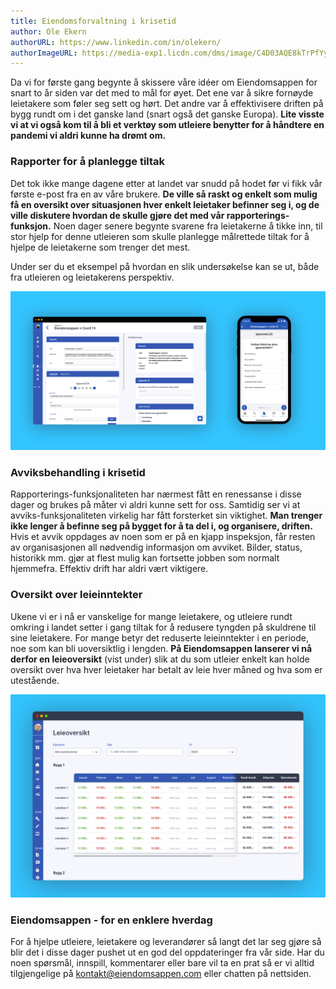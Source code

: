 ```yaml
---
title: Eiendomsforvaltning i krisetid
author: Ole Ekern
authorURL: https://www.linkedin.com/in/olekern/
authorImageURL: https://media-exp1.licdn.com/dms/image/C4D03AQE8kTrPfYy6hQ/profile-displayphoto-shrink_800_800/0?e=1591833600&v=beta&t=wtBcvZoAcsIsA5Rb-aakilek4luikKQdzf6SnQaTbbY
---
```



Da vi for første gang begynte å skissere våre idéer om Eiendomsappen for snart to år siden var det med to mål for øyet. Det ene var å sikre fornøyde leietakere som føler seg sett og hørt. Det andre var å effektivisere driften på bygg rundt om i det ganske land (snart også det ganske Europa). **Lite visste vi at vi også kom til å bli et verktøy som utleiere benytter for å håndtere en pandemi vi aldri kunne ha drømt om.**

<!--truncate-->


### Rapporter for å planlegge tiltak
Det tok ikke mange dagene etter at landet var snudd på hodet før vi fikk vår første e-post fra en av våre brukere. **De ville så raskt og enkelt som mulig få en oversikt over situasjonen hver enkelt leietaker befinner seg i, og de ville diskutere hvordan de skulle gjøre det med vår rapporterings-funksjon.** Noen dager senere begynte svarene fra leietakerne å tikke inn, til stor hjelp for denne utleieren som skulle planlegge målrettede tiltak for å hjelpe de leietakerne som trenger det mest.

Under ser du et eksempel på hvordan en slik undersøkelse kan se ut, både fra utleieren og leietakerens perspektiv.

![rapporter](assets/reports.png)


### Avviksbehandling i krisetid

Rapporterings-funksjonaliteten har nærmest fått en renessanse i disse dager og brukes på måter vi aldri kunne sett for oss. Samtidig ser vi at avviks-funksjonaliteten virkelig har fått forsterket sin viktighet. **Man trenger ikke lenger å befinne seg på bygget for å ta del i, og organisere, driften.** Hvis et avvik oppdages av noen som er på en kjapp inspeksjon, får resten av organisasjonen all nødvendig informasjon om avviket. Bilder, status, historikk mm. gjør at flest mulig kan fortsette jobben som normalt hjemmefra. Effektiv drift har aldri vært viktigere.

### Oversikt over leieinntekter

Ukene vi er i nå er vanskelige for mange leietakere, og utleiere rundt omkring i landet setter i gang tiltak for å redusere tyngden på skuldrene til sine leietakere. For mange betyr det reduserte leieinntekter i en periode, noe som kan bli uoversiktlig i lengden. **På Eiendomsappen lanserer vi nå derfor en leieoversikt** (vist under) slik at du som utleier enkelt kan holde oversikt over hva hver leietaker har betalt av leie hver måned og hva som er utestående.

![Inntektsoversikt](assets/incomeOverview.png)


### Eiendomsappen - for en enklere hverdag

For å hjelpe utleiere, leietakere og leverandører så langt det lar seg gjøre så blir det i disse dager pushet ut en god del oppdateringer fra vår side. Har du noen spørsmål, innspill, kommentarer eller bare vil ta en prat så er vi alltid tilgjengelige på [kontakt@eiendomsappen.com](mailto:kontakt@eiendomsappen.com) eller chatten på nettsiden.